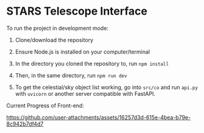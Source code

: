 # STARS Telescope Interface

To run the project in development mode:

1. Clone/download the repository

2. Ensure Node.js is installed on your computer/terminal

3. In the directory you cloned the repository to, run `npm install`

4. Then, in the same directory, run `npm run dev`

5. To get the celestial/sky object list working, go into `src/co` and run `api.py` with `uvicorn` or another server compatible with FastAPI.

Current Progress of Front-end:

https://github.com/user-attachments/assets/16257d3d-615e-4bea-b79e-8c942b7df4d7
